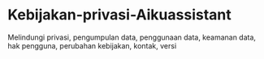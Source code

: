 # Kebijakan-privasi-Aikuassistant
Melindungi privasi, pengumpulan data, penggunaan data, keamanan data, hak pengguna, perubahan kebijakan, kontak, versi
